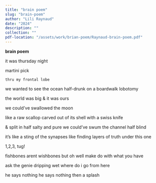 ```yaml
---
title: "brain poem"
slug: "brain-poem"
author: "Lili Raynaud"
date: "2024"
description: ""
collection: ""
pdf-location: "/assets/work/brian-poem/Raynaud-brain-poem.pdf"
---
```


**brain poem**

it was thursday night

martini
pick

    thru my frontal lobe

we wanted to see the ocean
half-drunk on a boardwalk lobotomy

the world was big & it was ours

we could’ve swallowed the moon

like a raw scallop
carved out of its shell with a swiss knife

& split in half
salty and pure
we could’ve swum the channel half blind

it’s like
a sting of the synapses
like finding layers of truth under this one

1,2,3, tug!

fishbones arent wishbones
but oh well make do with what you have

ask the genie dripping wet
where do i go from here

he says nothing
he says nothing
then a splash
